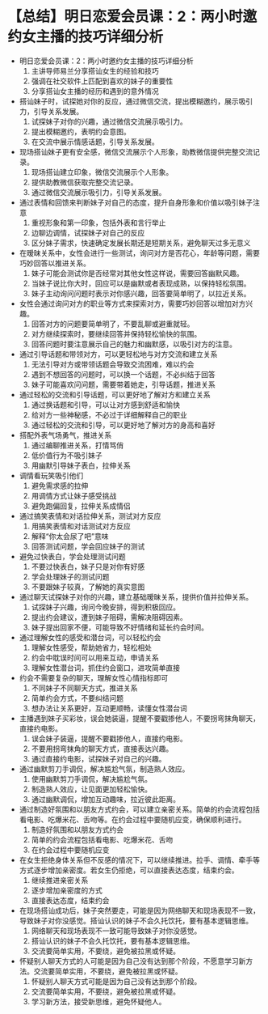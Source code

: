 # 【总结】明日恋爱会员课：2：两小时邀约女主播的技巧详细分析

-   明日恋爱会员课：2：两小时邀约女主播的技巧详细分析
    1.  主讲导师易兰分享搭讪女生的经验和技巧
    2.  强调在社交软件上匹配到喜欢的妹子的重要性
    3.  分享搭讪女主播的经历和遇到的意外情况
-   搭讪妹子时，试探她对你的反应，通过微信交流，提出模糊邀约，展示吸引力，引导关系发展。
    1.  试探妹子对你的兴趣，通过微信交流展示吸引力。
    2.  提出模糊邀约，表明约会意图。
    3.  在交流中展示情感话题，引导关系发展。
-   现场搭讪妹子更有安全感，微信交流展示个人形象，助教微信提供完整交流记录。
    1.  现场搭讪建立印象，微信交流展示个人形象。
    2.  提供助教微信获取完整交流记录。
    3.  通过微信交流展示吸引力，引导关系发展。
-   通过表情和回馈来判断妹子对自己的态度，提升自身形象和价值以吸引妹子注意
    1.  重视形象和第一印象，包括外表和言行举止
    2.  边聊边调情，试探妹子对自己的反应
    3.  区分妹子需求，快速确定发展长期还是短期关系，避免聊天过多无意义
-   在暧昧关系中，女性会进行一些测试，询问对方是否花心，年龄等问题，需要巧妙回答以推进关系。
    1.  妹子可能会测试你是否经常对其他女性这样说，需要回答幽默风趣。
    2.  当妹子说比你大时，回应可以是幽默或者表现成熟，以保持轻松氛围。
    3.  妹子主动询问问题时表示对你感兴趣，回答要简单明了，以拉近关系。
-   女性会通过询问对方的职业等方式来探索对方，需要巧妙回答以增加对方兴趣。
    1.  回答对方的问题要简单明了，不要乱聊或避重就轻。
    2.  对方继续探索时，要继续回答并保持轻松愉快的氛围。
    3.  回答问题时要注意展示自己的魅力和幽默感，以吸引对方的注意。
-   通过引导话题和带领对方，可以更轻松地与对方交流和建立关系
    1.  无法引导对方或带领话题会导致交流困难，难以约会
    2.  遇到不想回答的问题时，可以换一个话题，不必纠结于回答
    3.  妹子可能喜欢问问题，需要带着她走，引导话题，推进关系
-   通过轻松的交流和引导话题，可以更好地了解对方和建立关系
    1.  通过换话题和引导，可以让对方感到舒适和愉快
    2.  给对方一些神秘感，不必过于详细解释自己的职业
    3.  通过轻松的交流和引导，可以更好地了解对方的身高和喜好
-   搭配外表气场勇气，推进关系
    1.  通过编聊推进关系，打情骂俏
    2.  低价值行为不吸引妹子
    3.  用幽默引导妹子表白，拉伸关系
-   调情看玩笑吸引他们
    1.  避免需求感的拉伸
    2.  用调情方式让妹子感受挑战
    3.  避免跑偏回复，拉伸关系成情侣
-   通过搞笑表情和对话拉伸关系，测试对方反应
    1.  用搞笑表情和对话测试对方反应
    2.  解释“你太会尿了吧”意味
    3.  回答测试问题，学会回应妹子的测试
-   避免过快表白，学会处理测试问题
    1.  不要过快表白，妹子只是对你有好感
    2.  学会处理妹子的测试问题
    3.  不要跟妹子较真，了解她的真实意图
-   通过聊天试探妹子对你的兴趣，建立基础暧昧关系，提供价值并拉伸关系。
    1.  试探妹子兴趣，询问今晚安排，得到积极回应。
    2.  提出约会建议，遭到妹子阻碍，需解决阻碍因素。
    3.  妹子提出回家不便，可能导致不好情绪和延长约会时间。
-   通过理解女性的感受和潜台词，可以轻松约会
    1.  理解女性感受，帮助她省力，轻松相处
    2.  约会中耽误时间可以用来互动，申请关系
    3.  理解女性潜台词，抓住约会窗口，进攻简单直接
-   约会不需要复杂的聊天，理解女性心情指标即可
    1.  不同妹子不同聊天方式，推进关系
    2.  简单约会方式，不要纠结问题
    3.  想办法让关系更好，互动更顺畅，读懂女性潜台词
-   主播遇到妹子买彩妆，误会她装逼，提醒不要戳掺他人，不要拐弯抹角聊天，直接约电影。
    1.  误会妹子装逼，提醒不要戳掺他人，直接约电影。
    2.  不要用拐弯抹角的聊天方式，直接表达兴趣。
    3.  通过直接约电影，试探妹子对自己的兴趣。
-   通过幽默剪刀手调侃，解决尴尬气氛，制造熟人效应。
    1.  使用幽默剪刀手调侃，解决尴尬气氛。
    2.  制造熟人效应，让见面更加轻松愉快。
    3.  通过幽默调侃，增加互动趣味，拉近彼此距离。
-   通过制造好氛围和以朋友方式约会，可以建立亲密关系。简单的约会流程包括看电影、吃爆米花、舌吻等。在约会过程中要随机应变，确保顺利进行。
    1.  制造好氛围和以朋友方式约会
    2.  简单的约会流程包括看电影、吃爆米花、舌吻
    3.  在约会过程中要随机应变
-   在女生拒绝身体关系但不反感的情况下，可以继续推进。拉手、调情、牵手等方式逐步增加亲密度。若女生仍拒绝，可以直接表达态度，结束约会。
    1.  继续推进亲密关系
    2.  逐步增加亲密度的方式
    3.  直接表达态度，结束约会
-   在现场搭讪成功后，妹子突然要走，可能是因为网络聊天和现场表现不一致，导致妹子对你没感觉。搭讪认识的妹子不会久托饮托，要有基本逻辑思维。
    1.  网络聊天和现场表现不一致可能导致妹子对你没感觉。
    2.  搭讪认识的妹子不会久托饮托，要有基本逻辑思维。
    3.  交流要简单实用，不要绕，避免被拉黑或怀疑。
-   怀疑别人聊天方式的人可能是因为自己没有达到那个阶段，不愿意学习新方法。交流要简单实用，不要绕，避免被拉黑或怀疑。
    1.  怀疑别人聊天方式可能是因为自己没有达到那个阶段。
    2.  交流要简单实用，不要绕，避免被拉黑或怀疑。
    3.  学习新方法，接受新思维，避免怀疑他人。